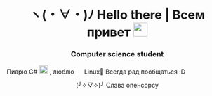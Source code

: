 ### <h1 align="center">ヽ(・∀・)ﾉ Hello there | Всем привет <img src="https://github.com/blackcater/blackcater/raw/main/images/Hi.gif" height="32"/></h1>
<h3 align="center">Computer science student</h3>


Пиарю C# <img src="https://github.com/Dorialean/Dorialean/assets/74202265/56cd4614-18a8-4e79-a505-3c02349c7779" width="20px" height="20px"/> , люблю <img src="https://github.com/Dorialean/Dorialean/assets/74202265/84a0599a-fe3d-4446-be05-8104dd3781ca" width="15px" height="15px"/> Linux🤔
Всегда рад пообщаться :D

<p align="center">(╯✧▽✧)╯ Слава опенсорсу</p> 

